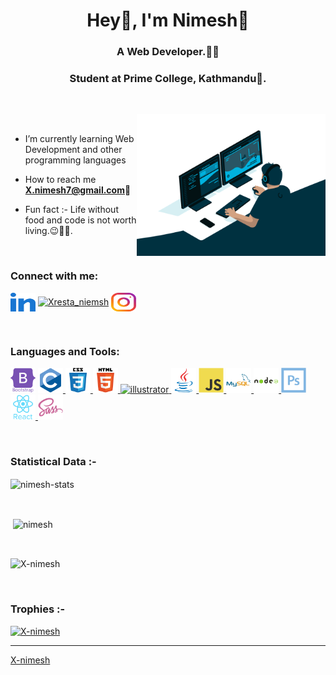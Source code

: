 <h1 align="center">Hey👋, I'm Nimesh🤖</h1>
<h3 align="center">A Web Developer.🧑‍💻</h3>
<h3 align="center">Student at Prime College, Kathmandu🌟.</h3>

<br>


<p><img align="right" width="60%" top-margin="10px "src="vector.gif" alt="nimesh-gif" /></p>
<br>
<p align="right"  >

- I’m currently learning Web Development and other programming languages

- How to reach me **X.nimesh7@gmail.com**📧

- Fun fact :- Life without food and code is not worth living.😉🧑‍💻.
</p>
<br>

<h3 align="left">Connect with me:</h3>
<p align="left">
  <a href="https://www.linkedin.com/in/x-nimesh/" target="blank"><img align="center"
      src="https://raw.githubusercontent.com/X-nimesh/X-nimesh/main/linked-in-alt.svg"
      alt="Nimesh" height="30" width="40" /></a>
  <a href="https://www.fb.com/Xresta.Nimesh11" target="blank"><img align="center"
      src="https://raw.githubusercontent.com/rahuldkjain/github-profile-readme-generator/master/src/images/icons/Social/facebook.svg"
      alt="Xresta_niemsh" height="30" width="40" /></a>
  <a href="https://www.instagram.com/xresta_nimesh/" target="blank"><img align="center"
      src="https://raw.githubusercontent.com/X-nimesh/X-nimesh/main/instagram.svg"
      alt="Xresta_niemsh" height="30" width="40" /></a>
 
</p>

<br>

<h3 align="left">Languages and Tools:</h3>
<p align="left"> 
    <img src="https://raw.githubusercontent.com/devicons/devicon/master/icons/bootstrap/bootstrap-plain-wordmark.svg"
      alt="bootstrap" width="40" height="40" /> </a> <a href="https://www.cprogramming.com/" target="_blank"
    rel="noreferrer"> <img src="https://raw.githubusercontent.com/devicons/devicon/master/icons/c/c-original.svg"
      alt="c" width="40" height="40" /> </a> <a href="https://www.w3schools.com/css/" target="_blank"
    rel="noreferrer"> <img
      src="https://raw.githubusercontent.com/devicons/devicon/master/icons/css3/css3-original-wordmark.svg" alt="css3"
      width="40" height="40" /> </a> <a href="https://www.w3.org/html/" target="_blank" rel="noreferrer"> <img
      src="https://raw.githubusercontent.com/devicons/devicon/master/icons/html5/html5-original-wordmark.svg"
      alt="html5" width="40" height="40" /> </a> <a href="https://www.adobe.com/in/products/illustrator.html"
    target="_blank" rel="noreferrer"> <img
      src="https://www.vectorlogo.zone/logos/adobe_illustrator/adobe_illustrator-icon.svg" alt="illustrator" width="40"
      height="40" /> </a> <a href="https://www.java.com" target="_blank" rel="noreferrer"> <img
      src="https://raw.githubusercontent.com/devicons/devicon/master/icons/java/java-original.svg" alt="java" width="40"
      height="40" /> </a> <a href="https://developer.mozilla.org/en-US/docs/Web/JavaScript" target="_blank"
    rel="noreferrer"> <img
      src="https://raw.githubusercontent.com/devicons/devicon/master/icons/javascript/javascript-original.svg"
      alt="javascript" width="40" height="40" /> </a>  <a href="https://www.mysql.com/" target="_blank" rel="noreferrer"> <img
      src="https://raw.githubusercontent.com/devicons/devicon/master/icons/mysql/mysql-original-wordmark.svg"
      alt="mysql" width="40" height="40" /> </a>  <a href="https://nodejs.org" target="_blank" rel="noreferrer"> <img
      src="https://raw.githubusercontent.com/devicons/devicon/master/icons/nodejs/nodejs-original-wordmark.svg"
      alt="nodejs" width="40" height="40" /> </a>  <a href="https://www.photoshop.com/en" target="_blank"
    rel="noreferrer"> <img
      src="https://raw.githubusercontent.com/devicons/devicon/master/icons/photoshop/photoshop-line.svg" alt="photoshop"
      width="40" height="40" /> </a>  <a href="https://reactjs.org/" target="_blank" rel="noreferrer"> <img
      src="https://raw.githubusercontent.com/devicons/devicon/master/icons/react/react-original-wordmark.svg"
      alt="react" width="40" height="40" /> </a> <a href="https://sass-lang.com" target="_blank" rel="noreferrer"> <img
      src="https://raw.githubusercontent.com/devicons/devicon/master/icons/sass/sass-original.svg" alt="sass" width="40"
      height="40" /> </a> </p>

<br>

<h3>Statistical Data :-</h3>
<p><img align="center"
    src="https://github-readme-stats.vercel.app/api/top-langs?username=X-nimesh&show_icons=true&locale=en&layout=compact"
    alt="nimesh-stats" /></p>

<br>

<p>&nbsp;<img align="center" src="https://github-readme-stats.vercel.app/api?username=X-nimesh&show_icons=true&locale=en"
    alt="nimesh" /></p>

<br>

<p><img align="center" src="https://github-readme-streak-stats.herokuapp.com/?user=X-nimesh&" alt="X-nimesh" /></p>

<br>
<h3>Trophies :-</h3>
<p align="left"> <a href="https://github.com/ryo-ma/github-profile-trophy"><img
      src="https://github-profile-trophy.vercel.app/?username=X-nimesh" alt="X-nimesh" /></a> </p>


------------------------------------------------------------------------------------------------------------------------------------------
[X-nimesh](https://github.com/X-nimesh)
